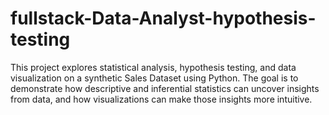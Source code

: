 # fullstack-Data-Analyst-hypothesis-testing
This project explores statistical analysis, hypothesis testing, and data visualization on a synthetic Sales Dataset using Python. The goal is to demonstrate how descriptive and inferential statistics can uncover insights from data, and how visualizations can make those insights more intuitive.
